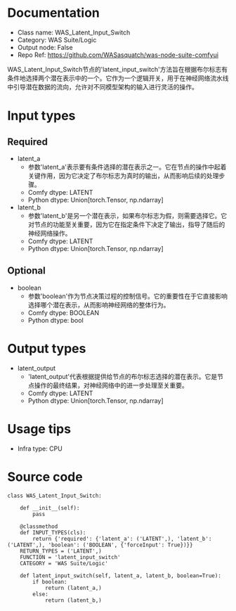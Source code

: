 # Documentation
- Class name: WAS_Latent_Input_Switch
- Category: WAS Suite/Logic
- Output node: False
- Repo Ref: https://github.com/WASasquatch/was-node-suite-comfyui

WAS_Latent_Input_Switch节点的'latent_input_switch'方法旨在根据布尔标志有条件地选择两个潜在表示中的一个。它作为一个逻辑开关，用于在神经网络流水线中引导潜在数据的流向，允许对不同模型架构的输入进行灵活的操作。

# Input types
## Required
- latent_a
    - 参数'latent_a'表示要有条件选择的潜在表示之一。它在节点的操作中起着关键作用，因为它决定了布尔标志为真时的输出，从而影响后续的处理步骤。
    - Comfy dtype: LATENT
    - Python dtype: Union[torch.Tensor, np.ndarray]
- latent_b
    - 参数'latent_b'是另一个潜在表示，如果布尔标志为假，则需要选择它。它对节点的功能至关重要，因为它在指定条件下决定了输出，指导了随后的神经网络操作。
    - Comfy dtype: LATENT
    - Python dtype: Union[torch.Tensor, np.ndarray]
## Optional
- boolean
    - 参数'boolean'作为节点决策过程的控制信号。它的重要性在于它直接影响选择哪个潜在表示，从而影响神经网络的整体行为。
    - Comfy dtype: BOOLEAN
    - Python dtype: bool

# Output types
- latent_output
    - 'latent_output'代表根据提供给节点的布尔标志选择的潜在表示。它是节点操作的最终结果，对神经网络中的进一步处理至关重要。
    - Comfy dtype: LATENT
    - Python dtype: Union[torch.Tensor, np.ndarray]

# Usage tips
- Infra type: CPU

# Source code
```
class WAS_Latent_Input_Switch:

    def __init__(self):
        pass

    @classmethod
    def INPUT_TYPES(cls):
        return {'required': {'latent_a': ('LATENT',), 'latent_b': ('LATENT',), 'boolean': ('BOOLEAN', {'forceInput': True})}}
    RETURN_TYPES = ('LATENT',)
    FUNCTION = 'latent_input_switch'
    CATEGORY = 'WAS Suite/Logic'

    def latent_input_switch(self, latent_a, latent_b, boolean=True):
        if boolean:
            return (latent_a,)
        else:
            return (latent_b,)
```
